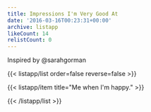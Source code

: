 ```yaml
---
title: Impressions I'm Very Good At
date: '2016-03-16T00:23:31+00:00'
archive: listapp
likeCount: 14
relistCount: 0
---
```


Inspired by @sarahgorman

<!--more-->

{{< listapp/list order=false reverse=false >}}

   {{< listapp/item title="Me when I'm happy." >}}

{{< /listapp/list >}}
